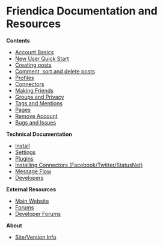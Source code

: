 Friendica Documentation and Resources
=====================================


**Contents**

* [Account Basics](help/Account-Basics)
* [New User Quick Start](help/guide)
* [Creating posts](help/Text_editor)
* [Comment, sort and delete posts](help/Text_comment)
* [Profiles](help/Profiles)
* [Connectors](help/Connectors)
* [Making Friends](help/Making-Friends)
* [Groups and Privacy](help/Groups-and-Privacy)
* [Tags and Mentions](help/Tags-and-Mentions)
* [Pages](help/Pages)
* [Remove Account](help/Remove-Account)
* [Bugs and Issues](help/Bugs-and-Issues)

**Technical Documentation**

* [Install](help/Install)
* [Settings](help/Settings)
* [Plugins](help/Plugins)
* [Installing Connectors (Facebook/Twitter/StatusNet)](help/Installing-Connectors)
* [Message Flow](help/Message-Flow)
* [Developers](help/Developers)


**External Resources**

* [Main Website](http://friendica.com)
* [Forums](http://groups.google.com/group/friendica)
* [Developer Forums](http://groups.google.com/group/friendica-dev)

**About**

* [Site/Version Info](friendica)

